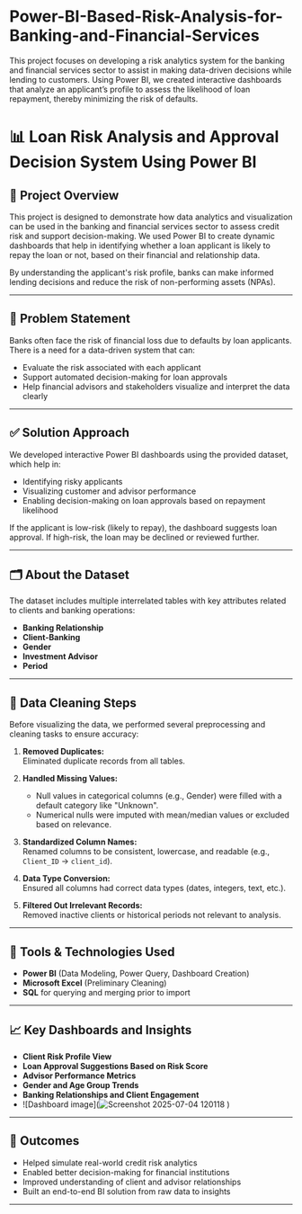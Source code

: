 # Power-BI-Based-Risk-Analysis-for-Banking-and-Financial-Services
This project focuses on developing a risk analytics system for the banking and financial services sector to assist in making data-driven decisions while lending to customers. Using Power BI, we created interactive dashboards that analyze an applicant’s profile to assess the likelihood of loan repayment, thereby minimizing the risk of defaults.
# 📊 Loan Risk Analysis and Approval Decision System Using Power BI

## 📌 Project Overview

This project is designed to demonstrate how data analytics and visualization can be used in the banking and financial services sector to assess credit risk and support decision-making. We used Power BI to create dynamic dashboards that help in identifying whether a loan applicant is likely to repay the loan or not, based on their financial and relationship data.

By understanding the applicant's risk profile, banks can make informed lending decisions and reduce the risk of non-performing assets (NPAs).

---

## 🎯 Problem Statement

Banks often face the risk of financial loss due to defaults by loan applicants. There is a need for a data-driven system that can:

- Evaluate the risk associated with each applicant
- Support automated decision-making for loan approvals
- Help financial advisors and stakeholders visualize and interpret the data clearly

---

## ✅ Solution Approach

We developed interactive Power BI dashboards using the provided dataset, which help in:

- Identifying risky applicants
- Visualizing customer and advisor performance
- Enabling decision-making on loan approvals based on repayment likelihood

If the applicant is low-risk (likely to repay), the dashboard suggests loan approval. If high-risk, the loan may be declined or reviewed further.

---

## 🗂️ About the Dataset

The dataset includes multiple interrelated tables with key attributes related to clients and banking operations:

- **Banking Relationship**  
- **Client-Banking**  
- **Gender**  
- **Investment Advisor**  
- **Period**


---

## 🧼 Data Cleaning Steps

Before visualizing the data, we performed several preprocessing and cleaning tasks to ensure accuracy:

1. **Removed Duplicates:**  
   Eliminated duplicate records from all tables.

2. **Handled Missing Values:**  
   - Null values in categorical columns (e.g., Gender) were filled with a default category like "Unknown".  
   - Numerical nulls were imputed with mean/median values or excluded based on relevance.

3. **Standardized Column Names:**  
   Renamed columns to be consistent, lowercase, and readable (e.g., `Client_ID` → `client_id`).

4. **Data Type Conversion:**  
   Ensured all columns had correct data types (dates, integers, text, etc.).

5. **Filtered Out Irrelevant Records:**  
   Removed inactive clients or historical periods not relevant to analysis.



---

## 🧰 Tools & Technologies Used

- **Power BI** (Data Modeling, Power Query, Dashboard Creation)
- **Microsoft Excel** (Preliminary Cleaning)
- **SQL** for querying and merging prior to import

---

## 📈 Key Dashboards and Insights

- **Client Risk Profile View**  
- **Loan Approval Suggestions Based on Risk Score**  
- **Advisor Performance Metrics**  
- **Gender and Age Group Trends**  
- **Banking Relationships and Client Engagement**
- ![Dashboard image](![Screenshot 2025-07-04 120118](https://github.com/user-attachments/assets/643e6286-d8ab-45ee-bc9d-1cebf841380e)
)

---

## 📌 Outcomes

- Helped simulate real-world credit risk analytics
- Enabled better decision-making for financial institutions
- Improved understanding of client and advisor relationships
- Built an end-to-end BI solution from raw data to insights

---



